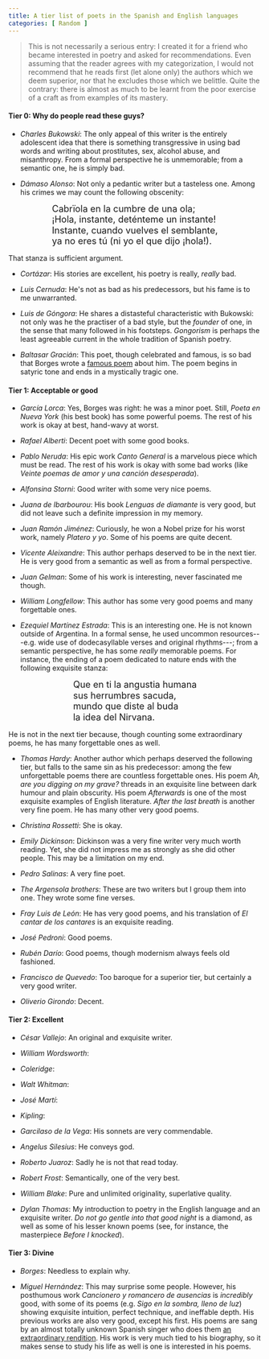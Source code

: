 ```yaml
---
title: A tier list of poets in the Spanish and English languages
categories: [ Random ]
---
```


> This is not necessarily a serious entry: I created it for a friend who became
> interested in poetry and asked for recommendations. Even assuming that the
> reader agrees with my categorization, I would not recommend that he reads
> first (let alone only) the authors which we deem superior, nor that he excludes
> those which we belittle. Quite the contrary: there is almost as much to be
> learnt from the poor exercise of a craft as from examples of its mastery.


#### Tier 0: Why do people read these guys?

- *Charles Bukowski*: The only appeal of this writer is the entirely adolescent
idea that there is something transgressive in using bad words and writing about
prostitutes, sex, alcohol abuse, and misanthropy. From a formal perspective he
is unmemorable; from a semantic one, he is simply bad.

- *Dámaso Alonso*: Not only a pedantic writer but a tasteless one. Among his
crimes we may count the following obscenity:

<div style="text-align: center;">
    <div style="display: inline-block; text-align: left; font-size: 18px; line-height: 1.2;">
        Cabrïola en la cumbre de una ola;<br>
        ¡Hola, instante, deténteme un instante! <br>
        Instante, cuando vuelves el semblante,<br>
        ya no eres tú (ni yo el que dijo ¡hola!).<br>
    </div>
</div>

That stanza is sufficient argument.

- *Cortázar*: His stories are excellent, his poetry is really, *really* bad.

- *Luis Cernuda*: He's not as bad as his predecessors, but his fame is to me
unwarranted.

- *Luis de Góngora*: He shares a distasteful characteristic with Bukowski: not
only was he the practiser of a bad style, but the *founder* of one, in the sense
that many followed in his footsteps. *Gongorism* is perhaps the least agreeable
current in the whole tradition of Spanish poetry.

- *Baltasar Gracián*: This poet, though celebrated and famous, is so bad that
Borges wrote a [famous poem](https://ciudadseva.com/texto/baltasar-gracian/) about him.
The poem begins in satyric tone and ends in a mystically tragic one.

#### Tier 1: Acceptable or good

- *García Lorca*: Yes, Borges was right: he was a minor poet. Still, *Poeta en
Nueva York* (his best book) has some powerful poems. The rest of his work is
okay at best, hand-wavy at worst.

- *Rafael Alberti*: Decent poet with some good books.

- *Pablo Neruda*: His epic work *Canto General* is a marvelous piece which must
  be read. The rest of his work is okay with some bad works (like *Veinte
poemas de amor y una canción desesperada*).

- *Alfonsina Storni*: Good writer with some very nice poems.

- *Juana de Ibarbourou*: His book *Lenguas de diamante* is very good, but did
not leave such a definite impression in my memory.

- *Juan Ramón Jiménez*: Curiously, he won a Nobel prize for his worst work,
namely *Platero y yo*. Some of his poems are quite decent.

- *Vicente Aleixandre*: This author perhaps deserved to be in the next tier. He
  is very good from a semantic as well as from a formal perspective. 

- *Juan Gelman*: Some of his work is interesting, never fascinated me though.

- *William Longfellow*: This author has some very good poems and many
forgettable ones.

- *Ezequiel Martínez Estrada*: This is an interesting one. He is not known
outside of Argentina. In a formal sense, he used uncommon resources---e.g. wide
use of dodecasyllable verses and original rhythms---; from a semantic
perspective, he has some *really* memorable poems. For instance, the ending of a
poem dedicated to nature ends with the following exquisite stanza:

<div style="text-align: center;">
    <div style="display: inline-block; text-align: left; font-size: 18px; line-height: 1.2;">
        Que en ti la angustia humana<br>
        sus herrumbres sacuda,<br>
        mundo que diste al buda  <br>
        la idea del Nirvana.<br>
    </div>
</div>

He is not in the next tier because, though counting some extraordinary poems,
he has many forgettable ones as well. 

- *Thomas Hardy*: Another author which perhaps deserved the following tier, but
  falls to the same sin as his predecessor: among the few unforgettable poems
there are countless forgettable ones. His poem *Ah, are you digging on
my grave?* threads in an exquisite line between dark humour and plain obscurity.
His poem *Afterwards* is one of the most exquisite examples of English
literature. *After the last breath* is another very fine poem. He has many other
very good poems.

- *Christina Rossetti*: She is okay.

- *Emily Dickinson*: Dickinson was a very fine writer very much worth reading.
Yet, she did not impress me as strongly as she did other people. This may be a
limitation on my end.

- *Pedro Salinas*: A very fine poet.

- *The Argensola brothers*: These are two writers but I group them into one.
They wrote some fine verses.

- *Fray Luis de León*: He has very good poems, and his translation of *El cantar
  de los cantares* is an exquisite reading.

- *José Pedroni*: Good poems.

- *Rubén Darío*: Good poems, though modernism always feels old fashioned.

- *Francisco de Quevedo*: Too baroque for a superior tier, but certainly a very
  good writer.

- *Oliverio Girondo*: Decent.

#### Tier 2: Excellent

- *César Vallejo*: An original and exquisite writer. 

- *William Wordsworth*:

- *Coleridge*:

- *Walt Whitman*:

- *José Martí*:

- *Kipling*: 

- *Garcilaso de la Vega*: His sonnets are very commendable.

- *Angelus Silesius*: He conveys god.

- *Roberto Juaroz*: Sadly he is not that read today.

- *Robert Frost*: Semantically, one of the very best.

- *William Blake*: Pure and unlimited originality, superlative quality.

- *Dylan Thomas*: My introduction to poetry in the English language and an
exquisite writer. *Do not go gentle into that good night* is a diamond, as well
as some of his lesser known poems (see, for instance, the masterpiece *Before I
knocked*).

#### Tier 3: Divine

- *Borges*: Needless to explain why.

- *Miguel Hernández*: This may surprise some people. However, his posthumous
work *Cancionero y romancero de ausencias* is *incredibly* good, with some of
its poems (e.g. *Sigo en la sombra, lleno de luz*) showing exquisite intuition,
perfect technique, and ineffable depth. His previous works are also very good,
except his first. His poems are sang by an almost totally unknown Spanish singer
who does them [an extraordinary
rendition](https://www.youtube.com/watch?v=S-zzlr3pThI&t=916s&ab_channel=DJ_Grifuz).
His work is very much tied to his biography, so it makes sense to study his life
as well is one is interested in his poems.
















